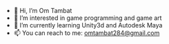 - 👋 Hi, I’m Om Tambat
- 👀 I’m interested in game programming and game art
- 🌱 I’m currently learning Unity3d and Autodesk Maya
- 📫 You can reach to me: omtambat284@gmail.com

<!---
Onix284/Onix284 is a ✨ special ✨ repository because its `README.md` (this file) appears on your GitHub profile.
You can click the Preview link to take a look at your changes.
--->
